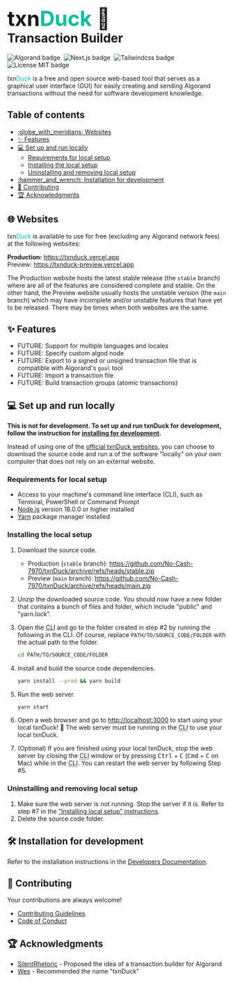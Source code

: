 <h1>
    <div style="font-size:1.7em">txn<span style="color:#0ebd9d">Duck</span> 🦆</div>
    Transaction Builder
</h1>

![Algorand badge](https://img.shields.io/badge/Algorand-006883?style=for-the-badge&logo=Algorand)&nbsp;
![Next.js badge](https://img.shields.io/badge/Next.js-black?style=for-the-badge&logo=next.js)&nbsp;
![Tailwindcss badge](https://img.shields.io/badge/Tailwindcss-0ea5e9?style=for-the-badge&logo=tailwindcss&logoColor=white)&nbsp;
![License MIT badge](https://img.shields.io/github/license/No-Cash-7970/txnDuck?style=for-the-badge&color=8e5548)

txn<span style="color:#0ebd9d">Duck</span> is a free and open source web-based
tool that serves as a graphical user interface (GUI) for easily creating and
sending Algorand transactions without the need for software development
knowledge.

<!-- omit in toc -->
## Table of contents

- [:globe\_with\_meridians: Websites](#globe_with_meridians-websites)
- [:sparkles: Features](#sparkles-features)
- [:computer: Set up and run locally](#computer-set-up-and-run-locally)
  - [Requirements for local setup](#requirements-for-local-setup)
  - [Installing the local setup](#installing-the-local-setup)
  - [Uninstalling and removing local setup](#uninstalling-and-removing-local-setup)
- [:hammer\_and\_wrench: Installation for development](#hammer_and_wrench-installation-for-development)
- [:handshake: Contributing](#handshake-contributing)
- [:trophy: Acknowledgments](#trophy-acknowledgments)

## :globe_with_meridians: Websites

txn<span style="color:#0ebd9d">Duck</span> is available to use for free
(excluding any Algorand network fees) at the following websites:

**Production:** <https://txnduck.vercel.app>  
Preview: <https://txnduck-preview.vercel.app>

The Production website hosts the latest stable release (the `stable` branch)
where are all of the features are considered complete and stable. On the other
hand, the Preview website usually hosts the unstable version (the `main` branch)
which may have incomplete and/or unstable features that have yet to be released.
There may be times when both websites are the same.

## :sparkles: Features

- FUTURE: Support for multiple languages and locales
- FUTURE: Specify custom algod node
- FUTURE: Export to a signed or unsigned transaction file that is compatible
  with Algorand's `goal` tool
- FUTURE: Import a transaction file
- FUTURE: Build transaction groups (atomic transactions)

<!-- TODO: Show table of supported language (i18n) -->

## :computer: Set up and run locally

**This is not for development. To set up and run txnDuck for development,
follow the instruction for
[installing for development](#hammer_and_wrench-installation-for-development).**

Instead of using one of the [official txnDuck websites](#globe_with_meridians-websites), you can
choose to download the source code and run a of the software "locally" on your
own computer that does not rely on an external website.

### Requirements for local setup

- Access to your machine's command line interface (CLI), such as Terminal,
  PowerShell or Command Prompt
- [Node.js](https://nodejs.org/en) version 18.0.0 or higher installed
- [Yarn](https://yarnpkg.com/getting-started/install) package manager installed

### Installing the local setup

1. Download the source code.
    - Production (`stable` branch):
      <https://github.com/No-Cash-7970/txnDuck/archive/refs/heads/stable.zip>
    - Preview (`main` branch):
      <https://github.com/No-Cash-7970/txnDuck/archive/refs/heads/main.zip>
2. Unzip the downloaded source code. You should now have a new folder that
   contains a bunch of files and folder, which include "public" and "yarn.lock".
3. Open the <abbr title="Command Line Interface">CLI</abbr> and go to the folder
   created in step #2 by running the following in the CLI. Of course, replace
   `PATH/TO/SOURCE_CODE/FOLDER` with the actual path to the folder.

    ```bash
    cd PATH/TO/SOURCE_CODE/FOLDER
    ```

4. Install and build the source code dependencies.

    ```bash
    yarn install --prod && yarn build
    ```

5. Run the web server.

    ```bash
    yarn start
    ```

6. Open a web browser and go to <http://localhost:3000> to start using your
   local txnDuck! :tada: The web server must be running in the
   <abbr title="Command Line Interface">CLI</abbr> to use your local txnDuck.
7. (Optional) If you are finished using your local txnDuck, stop the web server
   by closing the <abbr title="Command Line Interface">CLI</abbr> window or by
   pressing <kbd>Ctrl</kbd>&nbsp;+&nbsp;<kbd>C</kbd>
   (<kbd>Cmd</kbd>&nbsp;+&nbsp;<kbd>C</kbd> on Mac) while in the
   <abbr title="Command Line Interface">CLI</abbr>. You can restart the web
   server by following Step #5.

### Uninstalling and removing local setup

1. Make sure the web server is not running. Stop the server if it is. Refer to
   step #7 in the ["Installing local setup" instructions](#installing-local-setup).
2. Delete the source code folder.

## :hammer_and_wrench: Installation for development

Refer to the installation instructions in the [Developers Documentation](docs/DEVELOPERS.md).

## :handshake: Contributing

Your contributions are always welcome!

- [Contributing Guidelines](.github/CONTRIBUTING.md)
- [Code of Conduct](.github/CODE_OF_CONDUCT.md)

## :trophy: Acknowledgments

- [SilentRhetoric](https://github.com/SilentRhetoric) - Proposed the idea of a
  transaction builder for Algorand
- [Wes](https://github.com/WesleyMiller1998) - Recommended the name "txnDuck"
